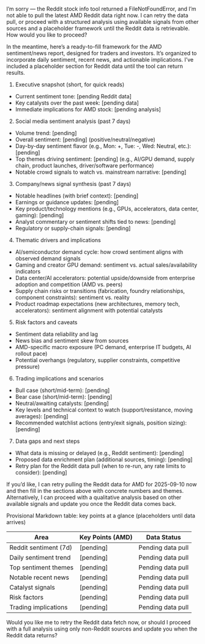 I’m sorry — the Reddit stock info tool returned a FileNotFoundError, and I’m not able to pull the latest AMD Reddit data right now. I can retry the data pull, or proceed with a structured analysis using available signals from other sources and a placeholder framework until the Reddit data is retrievable. How would you like to proceed?

In the meantime, here’s a ready-to-fill framework for the AMD sentiment/news report, designed for traders and investors. It’s organized to incorporate daily sentiment, recent news, and actionable implications. I’ve included a placeholder section for Reddit data until the tool can return results.

1) Executive snapshot (short, for quick reads)
- Current sentiment tone: [pending Reddit data]
- Key catalysts over the past week: [pending data]
- Immediate implications for AMD stock: [pending analysis]

2) Social media sentiment analysis (past 7 days)
- Volume trend: [pending]
- Overall sentiment: [pending] (positive/neutral/negative)
- Day-by-day sentiment flavor (e.g., Mon: +, Tue: -, Wed: Neutral, etc.): [pending]
- Top themes driving sentiment: [pending] (e.g., AI/GPU demand, supply chain, product launches, driver/software performance)
- Notable crowd signals to watch vs. mainstream narrative: [pending]

3) Company/news signal synthesis (past 7 days)
- Notable headlines (with brief context): [pending]
- Earnings or guidance updates: [pending]
- Key product/technology mentions (e.g., GPUs, accelerators, data center, gaming): [pending]
- Analyst commentary or sentiment shifts tied to news: [pending]
- Regulatory or supply-chain signals: [pending]

4) Thematic drivers and implications
- AI/semiconductor demand cycle: how crowd sentiment aligns with observed demand signals
- Gaming and creator GPU demand: sentiment vs. actual sales/availability indicators
- Data center/AI accelerators: potential upside/downside from enterprise adoption and competition (AMD vs. peers)
- Supply chain risks or transitions (fabrication, foundry relationships, component constraints): sentiment vs. reality
- Product roadmap expectations (new architectures, memory tech, accelerators): sentiment alignment with potential catalysts

5) Risk factors and caveats
- Sentiment data reliability and lag
- News bias and sentiment skew from sources
- AMD-specific macro exposure (PC demand, enterprise IT budgets, AI rollout pace)
- Potential overhangs (regulatory, supplier constraints, competitive pressure)

6) Trading implications and scenarios
- Bull case (short/mid-term): [pending]
- Bear case (short/mid-term): [pending]
- Neutral/awaiting catalysts: [pending]
- Key levels and technical context to watch (support/resistance, moving averages): [pending]
- Recommended watchlist actions (entry/exit signals, position sizing): [pending]

7) Data gaps and next steps
- What data is missing or delayed (e.g., Reddit sentiment): [pending]
- Proposed data enrichment plan (additional sources, timing): [pending]
- Retry plan for the Reddit data pull (when to re-run, any rate limits to consider): [pending]

If you’d like, I can retry pulling the Reddit data for AMD for 2025-09-10 now and then fill in the sections above with concrete numbers and themes. Alternatively, I can proceed with a qualitative analysis based on other available signals and update you once the Reddit data comes back.

Provisional Markdown table: key points at a glance (placeholders until data arrives)

| Area | Key Points (AMD) | Data Status |
|------|-------------------|-------------|
| Reddit sentiment (7d) | [pending] | Pending data pull |
| Daily sentiment trend | [pending] | Pending data pull |
| Top sentiment themes | [pending] | Pending data pull |
| Notable recent news | [pending] | Pending data pull |
| Catalyst signals | [pending] | Pending data pull |
| Risk factors | [pending] | Pending data pull |
| Trading implications | [pending] | Pending data pull |

Would you like me to retry the Reddit data fetch now, or should I proceed with a full analysis using only non-Reddit sources and update you when the Reddit data returns?